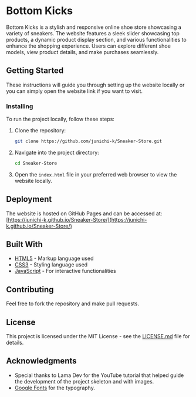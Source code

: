 # Bottom Kicks

Bottom Kicks is a stylish and responsive online shoe store showcasing a variety of sneakers. The website features a sleek slider showcasing top products, a dynamic product display section, and various functionalities to enhance the shopping experience. Users can explore different shoe models, view product details, and make purchases seamlessly.

## Getting Started

These instructions will guide you through setting up the website locally or you can simply open the website link if you want to visit.

### Installing

To run the project locally, follow these steps:

1. Clone the repository:
    ```bash
    git clone https://github.com/junichi-k/Sneaker-Store.git
    ```

2. Navigate into the project directory:
    ```bash
    cd Sneaker-Store
    ```

3. Open the `index.html` file in your preferred web browser to view the website locally.

## Deployment

The website is hosted on GitHub Pages and can be accessed at:
[https://junichi-k.github.io/Sneaker-Store/](https://junichi-k.github.io/Sneaker-Store/)

## Built With

* [HTML5](https://developer.mozilla.org/en-US/docs/Web/HTML) - Markup language used
* [CSS3](https://developer.mozilla.org/en-US/docs/Web/CSS) - Styling language used
* [JavaScript](https://developer.mozilla.org/en-US/docs/Web/JavaScript) - For interactive functionalities

## Contributing

Feel free to fork the repository and make pull requests.

## License

This project is licensed under the MIT License - see the [LICENSE.md](LICENSE.md) file for details.

## Acknowledgments

* Special thanks to Lama Dev for the YouTube tutorial that helped guide the development of the project skeleton and with images.
* [Google Fonts](https://fonts.google.com/) for the typography.

